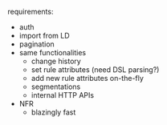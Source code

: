 requirements:
- auth
- import from LD
- pagination
- same functionalities
	- change history
	- set rule attributes (need DSL parsing?)
	- add new rule attributes on-the-fly
	- segmentations
	- internal HTTP APIs
- NFR
	- blazingly fast